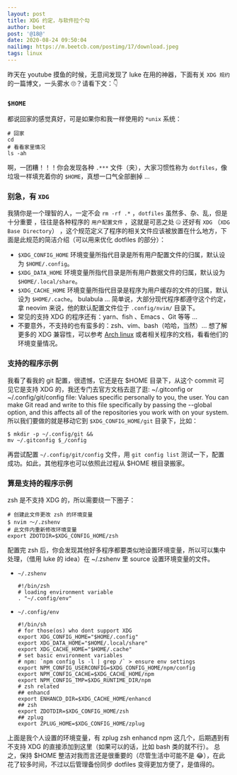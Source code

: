 ```yaml
---
layout: post
title: XDG 约定，与软件拉个勾
author: beet
post: '@18@'
date: 2020-08-24 09:50:04
nailimg: https://m.beetcb.com/postimg/17/download.jpeg
tags: linux
---
```


昨天在 youtube 摸鱼的时候，无意间发现了 luke 在用的神器，下面有关 `XDG 规约` 的一篇博文，一头雾水 🙄？请看下文：👇

### `$HOME`

都说回家的感觉真好，可是如果你和我一样使用的 `*unix` 系统：

```shell
# 回家
cd
# 看看家里情况
ls -ah
```

啊，一团糟！！！你会发现各种 `.***` 文件（夹），大家习惯性称为 `dotfiles`，像垃圾一样填充着你的 `$HOME`，真想一口气全部删掉 ...

### 别急，有 `XDG`

我猜你是一个理智的人，一定不会 `rm -rf .*` ，`dotfiles` 虽然多、杂、乱，但是十分重要 ，往往是各种程序的 `用户配置文件` ，这就是可恶之处 🤐
还好有 `XDG` （`XDG Base Directory`） ，这个规范定义了程序的相关文件应该被放置在什么地方，下面是此规范的简洁介绍（可以用来优化 dotfiles 的部分）：

- `$XDG_CONFIG_HOME` 环境变量所指代目录是所有用户配置文件的归属，默认设为 `$HOME/.config`。
- `$XDG_DATA_HOME` 环境变量所指代目录是所有用户数据文件的归属，默认设为 `$HOME/.local/share`。
- `$XDG_CACHE_HOME` 环境变量所指代目录是程序为用户缓存的文件的归属，默认设为 `$HOME/.cache`。
  bulabula ... 简单说，大部分现代程序都遵守这个约定，拿 neovim 来说，他的默认配置文件位于 `.config/nvim/` 目录下。
- 常见的支持 XDG 的程序还有：yarn、fish 、Emacs 、Git 等等 ...
- 不要意外，不支持的也有蛮多的：zsh、vim、bash（哈哈，当然）...
  想了解更多的 XDG 兼容性，可以参考 [Arch linux](https://wiki.archlinux.org/index.php/XDG_Base_Directory) 或者相关程序的文档，看看他们的环境变量情况。

### 支持的程序示例

我看了看我的 git 配置，很遗憾，它还是在 \$HOME 目录下，从这个 commit 可见它是支持 XDG 的，我还专门去官方文档去逛了逛:
~/.gitconfig or ~/.config/git/config file: Values specific personally to you, the user. You can make Git read and write to this file specifically by passing the --global option, and this affects all of the repositories you work with on your system.
所以我们要做的就是移动它到 `$XDG_CONFIG_HOME/git` 目录下，比如：

```shell
$ mkdir -p ~/.config/git &&
mv ~/.gitconfig $_/config
```

再尝试配置 `~/.config/git/config` 文件，用 `git config list` 测试一下，配置成功。如此，其他程序也可以依照此过程从 \$HOME 根目录搬家。

### 算是支持的程序示例

zsh 是不支持 XDG 的，所以需要绕一下圈子：

```shell
# 创建此文件更改 zsh 的环境变量
$ nvim ～/.zshenv
# 此文件内重新修改环境变量
export ZDOTDIR=$XDG_CONFIG_HOME/zsh
```

配置完 zsh 后，你会发现其他好多程序都要类似地设置环境变量，所以可以集中处理，（借用 luke 的 idea）在 ~/.zshenv 里 source 设置环境变量的文件。

- `~/.zshenv`

  ```shell
  #!/bin/zsh
  # loading environment variable
  . "~/.config/env"
  ```

- `~/.config/env`

  ```shell
  #!/bin/sh
  # for those(os) who dont support XDG
  export XDG_CONFIG_HOME="$HOME/.config"
  export XDG_DATA_HOME="$HOME/.local/share"
  export XDG_CACHE_HOME="$HOME/.cache"
  # set basic environment variables
  # npm: `npm config ls -l | grep /` > ensure env settings
  export NPM_CONFIG_USERCONFIG=$XDG_CONFIG_HOME/npm/config
  export NPM_CONFIG_CACHE=$XDG_CACHE_HOME/npm
  export NPM_CONFIG_TMP=$XDG_RUNTIME_DIR/npm
  # zsh related
  ## enhancd
  export ENHANCD_DIR=$XDG_CACHE_HOME/enhancd
  ## zsh
  export ZDOTDIR=$XDG_CONFIG_HOME/zsh
  ## zplug
  export ZPLUG_HOME=$XDG_CONFIG_HOME/zplug
  ```

上面是我个人设置的环境变量，有 zplug zsh enhancd npm 这几个，后期遇到有不支持 XDG 的直接添加到这里（如果可以的话，比如 bash 类的就不行）。
总之，保持 \$HOME 整洁对我而言还是很重要的（尽管生活中可能不是 😂），在此花了较多时间，不过以后管理备份同步 dotfiles 变得更加方便了，是值得的。

